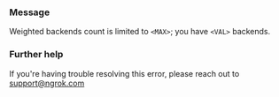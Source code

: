 
### Message
Weighted backends count is limited to <code>&lt;MAX&gt;</code>; you have <code>&lt;VAL&gt;</code> backends.

### Further help
If you're having trouble resolving this error, please reach out to [support@ngrok.com](mailto:support@ngrok.com?subject=Help%20with%20ERR_NGROK_6511)

